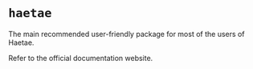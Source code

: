 # `haetae`

The main recommended user-friendly package for most of the users of Haetae.

Refer to the official documentation website.
